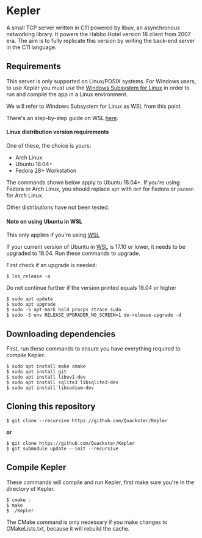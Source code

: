 # Kepler

A small TCP server written in C11 powered by libuv, an asynchronous networking library. It powers the Habbo Hotel version 18 client from 2007 era. The aim is to fully replicate this version by writing the back-end server in the C11 language.

## Requirements

This server is only supported on Linux/POSIX systems. For Windows users, to use Kepler you must use the [Windows Subsystem for Linux](https://docs.microsoft.com/en-us/windows/wsl/install-win10) in order to run and compile the app in a Linux environment.

We will refer to Windows Subsystem for Linux as WSL from this point

There's an step-by-step guide on WSL [here](http://wsl-guide.org/en/latest/).

#### Linux distribution version requirements
One of these, the choice is yours:
- Arch Linux
- Ubuntu 18.04+
- Fedora 28+ Workstation

The commands shown below apply to Ubuntu 18.04+. If you're using Fedora or Arch Linux, you should replace `apt` with `dnf` for Fedora or `pacman` for Arch Linux.

Other distributions have not been tested.

#### Note on using Ubuntu in WSL
This only applies if you're using [WSL](https://en.wikipedia.org/wiki/Windows_Subsystem_for_Linux)

If your current version of Ubuntu in [WSL](https://en.wikipedia.org/wiki/Windows_Subsystem_for_Linux) is 17.10 or lower, it needs to be upgraded to 18.04.
Run these commands to upgrade.

First check if an upgrade is needed:
```
$ lsb_release -a
```

Do not continue further if the version printed equals 18.04 or higher

```
$ sudo apt update
$ sudo apt upgrade
$ sudo -S apt-mark hold procps strace sudo
$ sudo -S env RELEASE_UPGRADER_NO_SCREEN=1 do-release-upgrade -d
```

## Downloading dependencies

First, run these commands to ensure you have everything required to compile Kepler.

```
$ sudo apt install make cmake
$ sudo apt install git
$ sudo apt install libuv1-dev
$ sudo apt install sqlite3 libsqlite3-dev
$ sudo apt install libsodium-dev
```

## Cloning this repository

```
$ git clone --recursive https://github.com/Quackster/Kepler
```

**or**

```
$ git clone https://github.com/Quackster/Kepler
$ git submodule update --init --recursive
```

## Compile Kepler

These commands will compile and run Kepler, first make sure you're in the directory of Kepler.

```
$ cmake .
$ make
$ ./Kepler
```

The CMake command is only necessary if you make changes to CMakeLists.txt, because it will rebuild the cache.
